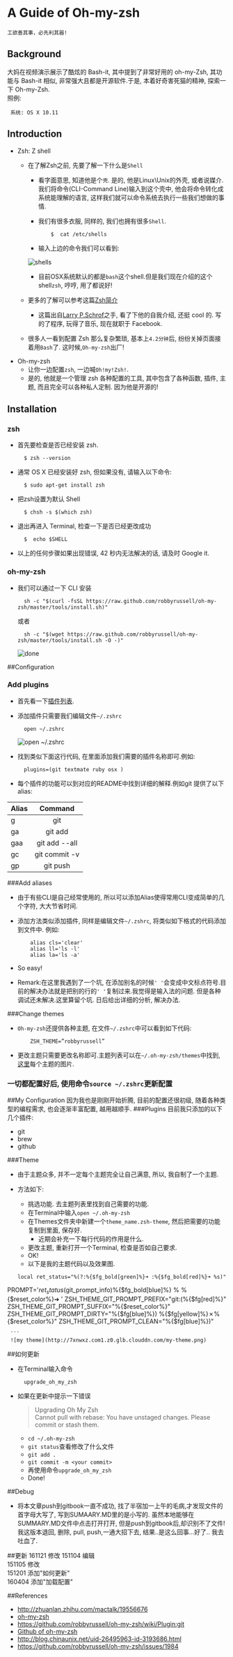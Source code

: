 # A Guide of Oh-my-zsh

    工欲善其事，必先利其器!

## Background

大妈在视频演示展示了酷炫的 Bash-it, 其中提到了非常好用的 oh-my-Zsh, 其功能与 Bash-it 相似, 非常强大且都是开源软件.于是, 本着好奇害死猫的精神, 探索一下 Oh-my-Zsh.  
照例:

     系统: OS X 10.11

## Introduction

- Zsh: Z shell
   - 在了解Zsh之前, 先要了解一下什么是`Shell`
      - 看字面意思, 知道他是个`壳`. 是的, 他是Linux\Unix的外壳, 或者说媒介. 我们将命令(CLI-Command Line)输入到这个壳中, 他会将命令转化成系统能理解的语言, 这样我们就可以命令系统去执行一些我们想做的事情.
      - 我们有很多衣服, 同样的, 我们也拥有很多`Shell`.
      
                $  cat /etc/shells 
      - 输入上边的命令我们可以看到:
      
      ![shells](http://7xnwxz.com1.z0.glb.clouddn.com/%20cat%20%3Aetc%3Ashells.png)
      
      - 目前OSX系统默认的都是`bash`这个shell.但是我们现在介绍的这个shell`zsh`, 哼哼, 用了都说好!
   - 更多的了解可以参考这篇[Zsh简介](https://www-s.acm.illinois.edu/workshops/zsh/toc.html)
      - 这篇出自[Larry P.Schrof](http://www.schrof.net/)之手, 看了下他的自我介绍, 还挺 cool 的. 写的了程序, 玩得了音乐, 现在就职于 Facebook.
   - 很多人一看到配置 Zsh 那么复杂繁琐, 基本上`4.2分钟`后, 纷纷关掉页面接着用`Bash`了. 这时候,`Oh-my-zsh`出厂!
- Oh-my-zsh
     - 让你一边配置`zsh`, 一边喊`Oh!my!Zsh!`.
     - 是的, 他就是一个管理 zsh 各种配置的工具, 其中包含了各种函数, 插件, 主题, 而且完全可以各种私人定制. 因为他是开源的!
     

## Installation

### zsh
- 首先要检查是否已经安装 zsh.
           
        $ zsh --version
        
- 通常 OS X 已经安装好 zsh, 但如果没有, 请输入以下命令:

        $ sudo apt-get install zsh
        
- 把zsh设置为默认 Shell
        
        $ chsh -s $(which zsh)
        
- 退出再进入 Terminal, 检查一下是否已经更改成功
       
        $  echo $SHELL
        
- 以上的任何步骤如果出现错误, 42 秒内无法解决的话, 请及时 Google it.

### oh-my-zsh

- 我们可以通过一下 CLI 安装
   
        sh -c "$(curl -fsSL https://raw.github.com/robbyrussell/oh-my-zsh/master/tools/install.sh)"
        
   或者
        
        sh -c "$(wget https://raw.github.com/robbyrussell/oh-my-zsh/master/tools/install.sh -O -)"
        
        
    
    ![done](http://7xnwxz.com1.z0.glb.clouddn.com/intall%20oh%20my%20zsh.png)

##Configuration

### Add plugins 
- 首先看一下[插件列表](https://github.com/robbyrussell/oh-my-zsh/tree/master/plugins).
- 添加插件只需要我们编辑文件`~/.zshrc`

        open ~/.zshrc
        
     ![open ~/.zshrc](http://7xnwxz.com1.z0.glb.clouddn.com/~%3A.zshrc.png)
        
- 找到类似下面这行代码, 在里面添加我们需要的插件名称即可.例如:


        plugins=(git textmate ruby osx ) 
        
- 每个插件的功能可以到对应的README中找到详细的解释.例如git 提供了以下alias:

|Alias	|Command|
|------|:-----:|
|g     |git  |
|ga	   |git add|
|gaa	|git add --all|
|gc	   |git commit -v
|gp	    |git push|

###Add aliases
- 由于有些CLI是自己经常使用的, 所以可以添加Alias使得常用CLI变成简单的几个字符, 大大节省时间.
- 添加方法类似添加插件, 同样是编辑文件`~/.zshrc`, 将类似如下格式的代码添加到文件中. 例如:

          alias cls='clear'
          alias ll='ls -l'
          alias la='ls -a'

- So easy!
- Remark:在这里我遇到了一个坑, 在添加别名的时候`' '`会变成中文标点符号.目前的解决办法就是把别的行的`' '`复制过来.我觉得是输入法的问题. 但是各种调试还未解决.这里算留个坑. 日后给出详细的分析, 解决办法.

###Change themes
- `Oh-my-zsh`还提供各种主题, 在文件`~/.zshrc`中可以看到如下代码:
    
          ZSH_THEME=”robbyrussell”
          
- 更改主题只需要更改名称即可.主题列表可以在`~/.oh-my-zsh/themes`中找到, [这里](https://github.com/robbyrussell/oh-my-zsh/wiki/themes)每个主题的图片.

### 一切都配置好后, 使用命令`source ~/.zshrc`更新配置

##My Configuration
因为我也是刚刚开始折腾, 目前的配置还很初级, 随着各种类型的编程需求, 也会逐渐丰富配置, 越用越顺手.
###Plugins
目前我只添加的以下几个插件:
- git 
- brew
- github

###Theme
- 由于主题众多, 并不一定每个主题完全让自己满意, 所以, 我自制了一个主题.
- 方法如下:
     - 挑选功能. 去主题列表里找到自己需要的功能.
     - 在Terminal中输入`open ~/.oh-my-zsh`
     - 在Themes文件夹中新建一个`theme_name.zsh-theme`, 然后把需要的功能复制到里面, 保存好.
         - 近期会补充一下每行代码的作用是什么. 
     - 更改主题, 重新打开一个Terminal, 检查是否如自己要求.
     - OK!
     - 以下是我的主题代码以及效果图.
     
     ```
     local ret_status="%(?:%{$fg_bold[green]%}➜ :%{$fg_bold[red]%}➜ %s)"
PROMPT='${ret_status}%{$fg_bold[green]%}%p %{$fg[cyan]%}%d %{$fg_bold[blue]%}$(git_prompt_info)%{$fg_bold[blue]%} % %{$reset_color%}➜ '
ZSH_THEME_GIT_PROMPT_PREFIX="git:(%{$fg[red]%}"
ZSH_THEME_GIT_PROMPT_SUFFIX="%{$reset_color%}"
ZSH_THEME_GIT_PROMPT_DIRTY="%{$fg[blue]%}) %{$fg[yellow]%}✗%{$reset_color%}"
ZSH_THEME_GIT_PROMPT_CLEAN="%{$fg[blue]%})"

     ```
     ![my theme](http://7xnwxz.com1.z0.glb.clouddn.com/my-theme.png)

##如何更新
- 在Terminal输入命令
   
        upgrade_oh_my_zsh

- 如果在更新中提示一下错误

    > Upgrading Oh My Zsh   
    > Cannot pull with rebase: You have unstaged changes.
    > Please commit or stash them.
    
    - `cd ~/.oh-my-zsh`
    - `git status`查看修改了什么文件
    - `git add .` 
    - `git commit -m <your commit>`
    - 再使用命令`upgrade_oh_my_zsh`
    - Done!

##Debug
- 将本文章push到gitbook一直不成功, 找了半宿加一上午的毛病,才发现文件的首字母大写了, 写到SUMAARY.MD里的是小写的. 虽然本地能够在SUMMARY.MD文件中点击打开打开, 但是push到gitbook后,却识别不了文件! 我这版本退回, 删除, pull, push,一通大招下去, 结果..是这么回事...好了.. 我去吐血了.

##更新
161121  修改
151104  编辑  
151105  修改  
151201  添加"如何更新"  
160404  添加"加载配置"


##References
- <http://zhuanlan.zhihu.com/mactalk/19556676>
- [oh-my-zsh](http://ohmyz.sh/)
- <https://github.com/robbyrussell/oh-my-zsh/wiki/Plugin:git>
- [Github of oh-my-zsh](https://github.com/robbyrussell/oh-my-zsh)
- <http://blog.chinaunix.net/uid-26495963-id-3193686.html>
- <https://github.com/robbyrussell/oh-my-zsh/issues/1984>


